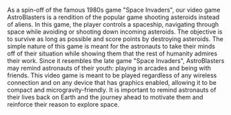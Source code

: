 As a spin-off of the famous 1980s game "Space Invaders", our video game AstroBlasters is a rendition of the popular game shooting asteroids instead of aliens. In this game, the player controls a spaceship, navigating through space while avoiding or shooting down incoming asteroids. The objective is to survive as long as possible and score points by destroying asteroids. The simple nature of this game is meant for the astronauts to take their minds off of their situation while showing them that the rest of humanity admires their work. Since it resembles the late game "Space Invaders", AstroBlasters may remind astronauts of their youth: playing in arcades and being with friends. 
     This video game is meant to be played regardless of any wireless connection and on any device that has graphics enabled, allowing it to be compact and microgravity-friendly. It is important to remind astronauts of their lives back on Earth and the journey ahead to motivate them and reinforce their reason to explore space.
